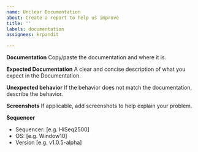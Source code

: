 ```yaml
---
name: Unclear Documentation
about: Create a report to help us improve
title: ''
labels: documentation
assignees: krpandit

---
```


**Documentation**
Copy/paste the documentation and where it is. 

**Expected Documentation**
A clear and concise description of what you expect in the Documentation. 

**Unexpected behavior**
If the behavior does not match the documentation, describe the behavior.

**Screenshots**
If applicable, add screenshots to help explain your problem.

**Sequencer**
 - Sequencer: [e.g. HiSeq2500]
 - OS: [e.g. Window10]
 - Version [e.g. v1.0.5-alpha]
